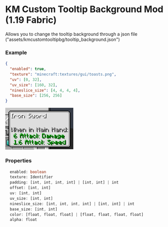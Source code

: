 # KM Custom Tooltip Background Mod (1.19 Fabric)

Allows you to change the tooltip background through a json file ("assets/kmcustomtooltipbg/tooltip_background.json")

### Example
```json
{
  "enabled": true,
  "texture": "minecraft:textures/gui/toasts.png",
  "uv": [0, 32],
  "uv_size": [160, 32],
  "nineslice_size": [4, 4, 4, 4],
  "base_size": [256, 256]
}
```

![example show](./example_show.png)

### Properties

```ts
  enabled: boolean
  texture: Identifier
  padding: [int, int, int, int] | [int, int] | int 
  offset: [int, int]
  uv: [int, int]
  uv_size: [int, int]
  nineslice_size: [int, int, int, int] | [int, int] | int
  base_size: [int, int]
  color: [float, float, float] | [float, float, float, float]
  alpha: float
```
